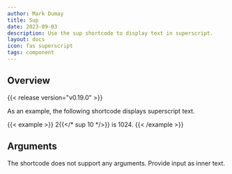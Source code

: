 ```yaml
---
author: Mark Dumay
title: Sup
date: 2023-09-03
description: Use the sup shortcode to display text in superscript.
layout: docs
icon: fas superscript
tags: component
---
```


## Overview

{{< release version="v0.19.0" >}}

As an example, the following shortcode displays superscript text.

<!-- markdownlint-disable MD037 -->
{{< example >}}
2{{</* sup 10 */>}} is 1024.
{{< /example >}}
<!-- markdownlint-enable MD037 -->

## Arguments

The shortcode does not support any arguments. Provide input as inner text.
